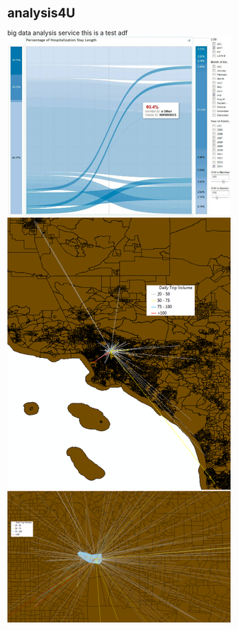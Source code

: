 # analysis4U
big data analysis service
this is a test
adf
![Pics s1](pic/p1.jpg "p1")
![Pics s2](pic/ca1.png "ca1")
![Pics s3](pic/ca2.png "ca2")
